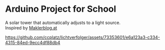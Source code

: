 # Arduino Project for School

A solar tower that automatically adjusts to a light source.  
Inspired by [Maklerblog.at](https://www.makerblog.at/2014/11/lichtverfolgung-mit-dem-arduino/)


https://github.com/ccplatz/lichtverfolger/assets/73353601/e6a123a3-c334-4315-84ed-9ecc4df88db4

